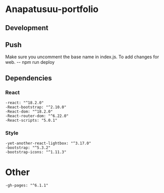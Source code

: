 # Anapatusuu-portfolio

## Development


## Push

Make sure you uncomment the base name in index.js.
To add changes for web.
-- npm run deploy

## Dependencies

### React 
    -react: "^18.2.0"
    -React-bootstrap: "^2.10.0"
    -React-dom: "^18.2.0"
    -React-router-dom: "^6.22.0"
    -React-scripts: "5.0.1"
### Style
    -yet-another-react-lightbox: "^3.17.0"
    -bootstrap: "^5.3.2"
    -bootstrap-icons: "^1.11.3"

# Other
    -gh-pages: "^6.1.1"
